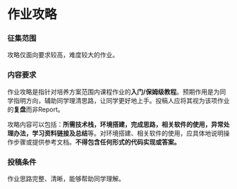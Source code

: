 # 作业攻略


### 征集范围

攻略仅面向要求较高，难度较大的作业。

### 内容要求

作业攻略是指针对培养方案范围内课程作业的**入门/保姆级教程**。预期作用是为同学指明方向，辅助同学理清思路，让同学更好地上手。投稿人应将其视为该项作业的**复盘**而非Report。

攻略内容可以包括：**所需技术栈，环境搭建，完成思路，相关软件的使用，异常处理办法，学习资料链接及总结**等。对环境搭建、相关软件的使用，应具体地说明操作步骤或提供参考文档。**不得包含任何形式的代码实现或答案。**

### 投稿条件

作业思路完整、清晰，能够帮助同学理解。

